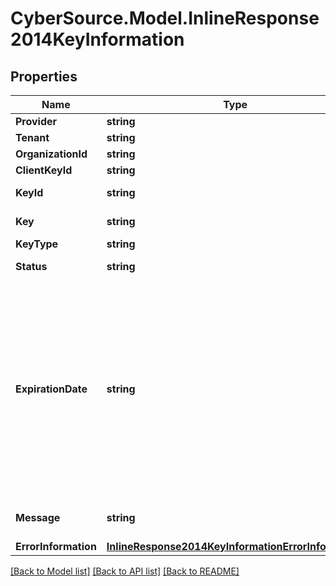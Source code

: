 # CyberSource.Model.InlineResponse2014KeyInformation
## Properties

Name | Type | Description | Notes
------------ | ------------- | ------------- | -------------
**Provider** | **string** | Provider name  | [optional] 
**Tenant** | **string** | Tenant name  | [optional] 
**OrganizationId** | **string** | Organization Id  | [optional] 
**ClientKeyId** | **string** | Client key Id  | [optional] 
**KeyId** | **string** | Key Serial Number  | [optional] 
**Key** | **string** | Value of the key  | [optional] 
**KeyType** | **string** | Type of the key  | [optional] 
**Status** | **string** | The status of the key  | [optional] 
**ExpirationDate** | **string** | The expiration time in UTC. &#x60;Format: YYYY-MM-DDThh:mm:ssZ&#x60; Example 2016-08-11T22:47:57Z equals August 11, 2016, at 22:47:57 (10:47:57 p.m.). The T separates the date and the time. The Z indicates UTC.  | [optional] 
**Message** | **string** | Message in case of failed key  | [optional] 
**ErrorInformation** | [**InlineResponse2014KeyInformationErrorInformation**](InlineResponse2014KeyInformationErrorInformation.md) |  | [optional] 

[[Back to Model list]](../README.md#documentation-for-models) [[Back to API list]](../README.md#documentation-for-api-endpoints) [[Back to README]](../README.md)

